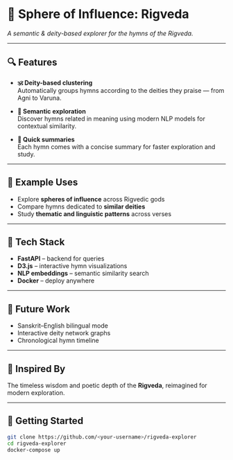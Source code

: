 # 🌺 Sphere of Influence: Rigveda  
*A semantic & deity-based explorer for the hymns of the Rigveda.*

---

## 🔍 Features

- **🕉️ Deity-based clustering**  
  Automatically groups hymns according to the deities they praise — from Agni to Varuna.

- **🧠 Semantic exploration**  
  Discover hymns related in meaning using modern NLP models for contextual similarity.

- **📄 Quick summaries**  
  Each hymn comes with a concise summary for faster exploration and study.

---

## 🚀 Example Uses

- Explore **spheres of influence** across Rigvedic gods  
- Compare hymns dedicated to **similar deities**  
- Study **thematic and linguistic patterns** across verses

---

## 🧩 Tech Stack

- **FastAPI** – backend for queries  
- **D3.js** – interactive hymn visualizations  
- **NLP embeddings** – semantic similarity search  
- **Docker** – deploy anywhere  

---

## 💫 Future Work

- Sanskrit–English bilingual mode  
- Interactive deity network graphs  
- Chronological hymn timeline  

---

## 📜 Inspired By

The timeless wisdom and poetic depth of the **Rigveda**, reimagined for modern exploration.

---

## 🧭 Getting Started

```bash
git clone https://github.com/<your-username>/rigveda-explorer
cd rigveda-explorer
docker-compose up
